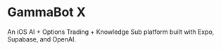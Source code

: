 # GammaBot X

An iOS AI + Options Trading + Knowledge Sub platform built with Expo, Supabase, and OpenAI.